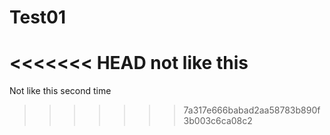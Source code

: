 # Test01

<<<<<<< HEAD
not like this
=======
Not like this
second
time
>>>>>>> 7a317e666babad2aa58783b890f3b003c6ca08c2
